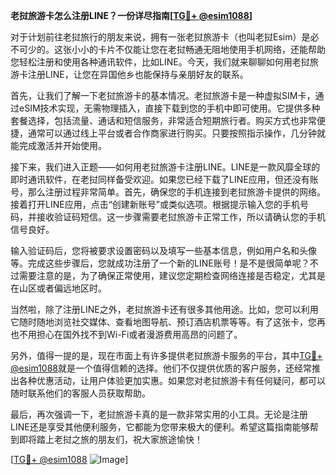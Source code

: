 **老挝旅游卡怎么注册LINE？一份详尽指南[[TG💪+ @esim1088](https://t.me/s/esim1088)]**

对于计划前往老挝旅行的朋友来说，拥有一张老挝旅游卡（也叫老挝Esim）是必不可少的。这张小小的卡片不仅能让您在老挝畅通无阻地使用手机网络，还能帮助您轻松注册和使用各种通讯软件，比如LINE。今天，我们就来聊聊如何用老挝旅游卡注册LINE，让您在异国他乡也能保持与亲朋好友的联系。

首先，让我们了解一下老挝旅游卡的基本情况。老挝旅游卡是一种虚拟SIM卡，通过eSIM技术实现，无需物理插入，直接下载到您的手机中即可使用。它提供多种套餐选择，包括流量、通话和短信服务，非常适合短期旅行者。购买方式也非常便捷，通常可以通过线上平台或者合作商家进行购买。只要按照指示操作，几分钟就能完成激活并开始使用。

接下来，我们进入正题——如何用老挝旅游卡注册LINE。LINE是一款风靡全球的即时通讯软件，在老挝同样备受欢迎。如果您已经下载了LINE应用，但还没有账号，那么注册过程非常简单。首先，确保您的手机连接到老挝旅游卡提供的网络。接着打开LINE应用，点击“创建新账号”或类似选项。根据提示输入您的手机号码，并接收验证码短信。这一步骤需要老挝旅游卡正常工作，所以请确认您的手机信号良好。

输入验证码后，您将被要求设置密码以及填写一些基本信息，例如用户名和头像等。完成这些步骤后，您就成功注册了一个新的LINE账号！是不是很简单呢？不过需要注意的是，为了确保正常使用，建议您定期检查网络连接是否稳定，尤其是在山区或者偏远地区时。

当然啦，除了注册LINE之外，老挝旅游卡还有很多其他用途。比如，您可以利用它随时随地浏览社交媒体、查看地图导航、预订酒店机票等等。有了这张卡，您再也不用担心在国外找不到Wi-Fi或者漫游费用高昂的问题了。

另外，值得一提的是，现在市面上有许多提供老挝旅游卡服务的平台，其中[TG💪+ @esim1088](https://t.me/s/esim1088)就是一个值得信赖的选择。他们不仅提供优质的客户服务，还经常推出各种优惠活动，让用户体验更加实惠。如果您对老挝旅游卡有任何疑问，都可以随时联系他们的客服人员获取帮助。

最后，再次强调一下，老挝旅游卡真的是一款非常实用的小工具。无论是注册LINE还是享受其他便利服务，它都能为您带来极大的便利。希望这篇指南能够帮到即将踏上老挝之旅的朋友们，祝大家旅途愉快！

[[TG💪+ @esim1088](https://t.me/s/esim1088) ![Image](https://i.postimg.cc/4NQfJmqS/Snipaste-2025-05-13-00-14-12.png)]